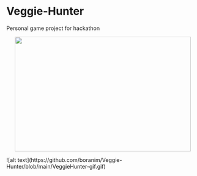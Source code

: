 # Veggie-Hunter
Personal game project for hackathon
<p align="center">
  <img width="460" height="300" src="https://github.com/boranim/Veggie-Hunter/blob/main/VeggieHunter-gif.gif">
</p>
![alt text](https://github.com/boranim/Veggie-Hunter/blob/main/VeggieHunter-gif.gif)
